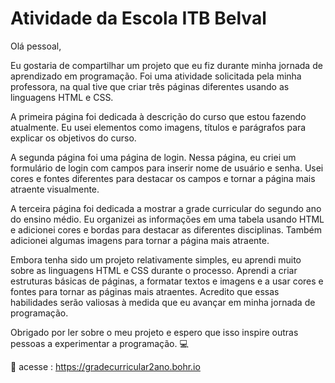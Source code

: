 # Atividade da Escola ITB Belval

Olá pessoal,

Eu gostaria de compartilhar um projeto que eu fiz durante minha jornada de aprendizado em programação. Foi uma atividade solicitada pela minha professora, na qual tive que criar três páginas diferentes usando as linguagens HTML e CSS.

A primeira página foi dedicada à descrição do curso que estou fazendo atualmente. Eu usei elementos como imagens, títulos e parágrafos para explicar os objetivos do curso.

A segunda página foi uma página de login. Nessa página, eu criei um formulário de login com campos para inserir nome de usuário e senha. Usei cores e fontes diferentes para destacar os campos e tornar a página mais atraente visualmente.

A terceira página foi dedicada a mostrar a grade curricular do segundo ano do ensino médio. Eu organizei as informações em uma tabela usando HTML e adicionei cores e bordas para destacar as diferentes disciplinas. Também adicionei algumas imagens para tornar a página mais atraente.

Embora tenha sido um projeto relativamente simples, eu aprendi muito sobre as linguagens HTML e CSS durante o processo. Aprendi a criar estruturas básicas de páginas, a formatar textos e imagens e a usar cores e fontes para tornar as páginas mais atraentes. Acredito que essas habilidades serão valiosas à medida que eu avançar em minha jornada de programação.

Obrigado por ler sobre o meu projeto e espero que isso inspire outras pessoas a experimentar a programação. :computer:

:notebook_with_decorative_cover: acesse : https://gradecurricular2ano.bohr.io
